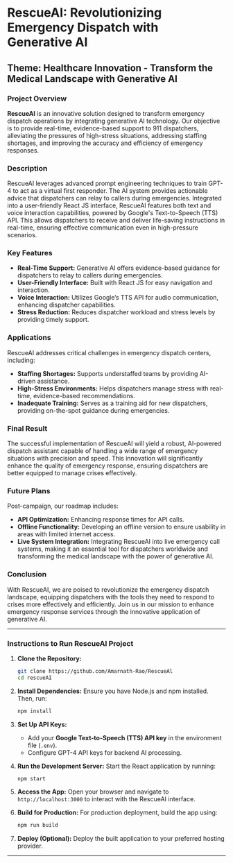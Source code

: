 # RescueAI: Revolutionizing Emergency Dispatch with Generative AI

## Theme: Healthcare Innovation - Transform the Medical Landscape with Generative AI

### Project Overview

**RescueAI** is an innovative solution designed to transform emergency dispatch operations by integrating generative AI technology. Our objective is to provide real-time, evidence-based support to 911 dispatchers, alleviating the pressures of high-stress situations, addressing staffing shortages, and improving the accuracy and efficiency of emergency responses.

### Description

RescueAI leverages advanced prompt engineering techniques to train GPT-4 to act as a virtual first responder. The AI system provides actionable advice that dispatchers can relay to callers during emergencies. Integrated into a user-friendly React JS interface, RescueAI features both text and voice interaction capabilities, powered by Google's Text-to-Speech (TTS) API. This allows dispatchers to receive and deliver life-saving instructions in real-time, ensuring effective communication even in high-pressure scenarios.

### Key Features

- **Real-Time Support:** Generative AI offers evidence-based guidance for dispatchers to relay to callers during emergencies.
- **User-Friendly Interface:** Built with React JS for easy navigation and interaction.
- **Voice Interaction:** Utilizes Google’s TTS API for audio communication, enhancing dispatcher capabilities.
- **Stress Reduction:** Reduces dispatcher workload and stress levels by providing timely support.

### Applications

RescueAI addresses critical challenges in emergency dispatch centers, including:

- **Staffing Shortages:** Supports understaffed teams by providing AI-driven assistance.
- **High-Stress Environments:** Helps dispatchers manage stress with real-time, evidence-based recommendations.
- **Inadequate Training:** Serves as a training aid for new dispatchers, providing on-the-spot guidance during emergencies.

### Final Result

The successful implementation of RescueAI will yield a robust, AI-powered dispatch assistant capable of handling a wide range of emergency situations with precision and speed. This innovation will significantly enhance the quality of emergency response, ensuring dispatchers are better equipped to manage crises effectively.

### Future Plans

Post-campaign, our roadmap includes:

- **API Optimization:** Enhancing response times for API calls.
- **Offline Functionality:** Developing an offline version to ensure usability in areas with limited internet access.
- **Live System Integration:** Integrating RescueAI into live emergency call systems, making it an essential tool for dispatchers worldwide and transforming the medical landscape with the power of generative AI.

### Conclusion

With RescueAI, we are poised to revolutionize the emergency dispatch landscape, equipping dispatchers with the tools they need to respond to crises more effectively and efficiently. Join us in our mission to enhance emergency response services through the innovative application of generative AI.

---

### Instructions to Run RescueAI Project

1. **Clone the Repository:**
   ```bash
   git clone https://github.com/Amarnath-Rao/RescueAl
   cd rescueAI
   ```

2. **Install Dependencies:**
   Ensure you have Node.js and npm installed. Then, run:
   ```bash
   npm install
   ```

3. **Set Up API Keys:**
   - Add your **Google Text-to-Speech (TTS) API key** in the environment file (`.env`).
   - Configure GPT-4 API keys for backend AI processing.

4. **Run the Development Server:**
   Start the React application by running:
   ```bash
   npm start
   ```

5. **Access the App:**
   Open your browser and navigate to `http://localhost:3000` to interact with the RescueAI interface.

6. **Build for Production:**
   For production deployment, build the app using:
   ```bash
   npm run build
   ```

7. **Deploy (Optional):**
   Deploy the built application to your preferred hosting provider.

---